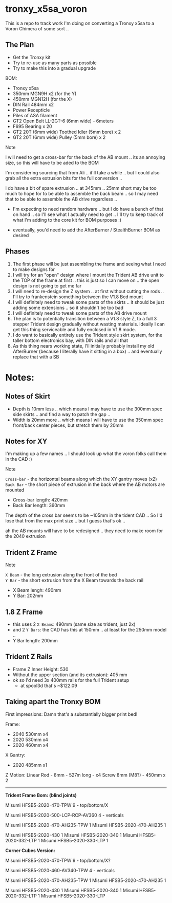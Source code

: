 # tronxy_x5sa_voron

This is a repo to track work I'm doing on converting a Tronxy x5sa to a Voron Chimera of some sort .. 

## The Plan

* Get the Tronxy kit
* Try to re-use as many parts as possible
* Try to make this into a gradual upgrade

BOM:
* Tronxy x5sa
* 350mm MGN9H x2 (for the Y)
* 450mm MGN12H (for the X)
* DIN Rail 484mm x2
* Power Recepticle
* Piles of ASA filament
* GT2 Open Belt LL-2GT-6 (6mm wide) - 6meters
* F695 Bearing x 20
* GT2 20T (6mm wide) Toothed Idler (5mm bore) x 2
* GT2 20T (6mm wide) Pulley (5mm bore) x 2

> [!NOTE]
> I will need to get a cross-bar for the back of the AB mount .. its an annoying size, so this will have to be aded to the BOM
>
> I'm considering sourcing that from Ali .. it'll take a while .. but I could also grab all the extra extrusion bits for the full conversion ..
> 
> I do have a bit of spare extrusion .. at 345mm .. 25mm short may be too much to hope for to be able to assemble the back beam .. so I may need that to be able to assemble the AB drive regardless ..

* I'm expecting to need random hardware .. but I do have a bunch of that on hand .. so I'll see what I actually need to get .. I'll try to keep track of what I'm adding to the core kit for BOM purposes :)

* eventually, you'd need to add the AfterBurner / StealthBurner BOM as desired

## Phases

1. The first phase will be just assembling the frame and seeing what I need to make designs for
2. I will try for an "open" design where I mount the Trident AB drive unit to the TOP of the frame at first .. this is just so I can move on .. the open design is not going to get me far
3. I will need to re-design the Z system .. at first without cutting the rods .. I'll try to frankenstein something between the V1.8 Bed mount
4. I will definitely need to tweak some parts of the skirts .. it should be just adding some extensions .. so it shouldn't be too bad
5. I will definitely need to tweak some parts of the AB drive mount
6. The plan is to potentially transition between a V1.8 style Z, to a full 3 stepper Trident design gradually without wasting materials. Ideally I can get this thing serviceable and fully enclosed in V1.8 mode.
7. I do want to basically entirely use the Trident style skirt system, for the taller bottom electronics bay, with DIN rails and all that
8. As this thing nears working state, I'll initially probably install my old AfterBurner (because I literally have it sitting in a box) .. and eventually replace that with a SB

# Notes:

## Notes of Skirt

* Depth is 10mm less .. which means I may have to use the 300mm spec side skirts .. and find a way to patch the gap .. 
* Width is 20mm more .. which means I will have to use the 350mm spec front/back center pieces, but stretch them by 20mm

## Notes for XY

I'm making up a few names .. I should look up what the voron folks call them in the CAD :)

> [!NOTE]
> `Cross-bar` - the horizontal beams along which the XY gantry moves (x2)<br/>
> `Back Bar` - the short piece of extrusion in the back where the AB motors are mounted

* Cross-bar length: 420mm
* Back Bar length: 360mm

The depth of the cross bar seems to be ~105mm in the tident CAD .. So I'd lose that from the max print size .. but I guess that's ok .. 

ah the AB mounts will have to be redesigned .. they need to make room for the 2040 extrusion

## Trident Z Frame

> [!NOTE]
> `X Beam` - the long extrusion along the front of the bed<br/>
> `Y Bar` - the short extrusion from the X Beam towards the back rail

* X Beam lengh: 490mm
* Y Bar: 202mm

## 1.8 Z Frame

* this uses 2 `X Beams`: 490mm (same size as trident, just 2x)
* and 2 `Y Bars`: the CAD has this at 150mm .. at least for the 250mm model .. 
* Y Bar length: 200mm

## Trident Z Rails

* Frame Z Inner Height: 530			
* Without the upper section (and its extrusion): 405 mm
* ok so I'd need 3x 400mm rails for the full Trident setup
  * at spool3d that's ~$122.09

## Taking apart the Tronxy BOM

First impressions:
Damn that's a substantially bigger print bed!

Frame:
* 2040 530mm x4
* 2020 530mm x4
* 2020 460mm x4

X Gantry:
* 2020 485mm x1

Z Motion:
Linear Rod - 8mm - 527m long - x4
Screw 8mm (M8?) - 450mm x 2

---

**Trident Frame Bom: (blind joints)**

Misumi HFSB5-2020-470-TPW	9 - top/bottom/X

Misumi HFSB5-2020-500-LCP-RCP-AV360	4 - verticals

Misumi HFSB5-2020-470-AH235-TPW	1
Misumi HFSB5-2020-470-AH235	1

Misumi HFSB5-2020-430	1
Misumi HFSB5-2020-340	1
Misumi HFSB5-2020-332-LTP	1
Misumi HFSB5-2020-330-LTP	1

**Corner Cubes Version:**

Misumi HFSB5-2020-470-TPW	9 - top/bottom/X?

Misumi HFSB5-2020-460-AV340-TPW	4 - verticals

Misumi HFSB5-2020-470-AH235-TPW	1
Misumi HFSB5-2020-470-AH235	1

Misumi HFSB5-2020-430	1
Misumi HFSB5-2020-340	1
Misumi HFSB5-2020-332-LTP	1
Misumi HFSB5-2020-330-LTP
